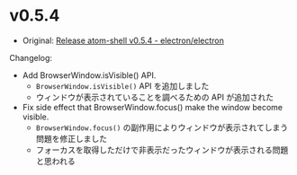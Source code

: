 # v0.5.4

* Original: [Release atom-shell v0.5.4 - electron/electron](https://github.com/electron/electron/releases/tag/v0.5.4)

Changelog:

* Add BrowserWindow.isVisible() API.
  * `BrowserWindow.isVisible()` API を追加しました
  * ウィンドウが表示されていることを調べるための API が追加された
* Fix side effect that BrowserWindow.focus() make the window become visible.
  * `BrowserWindow.focus()` の副作用によりウィンドウが表示されてしまう問題を修正しました
  * フォーカスを取得しただけで非表示だったウィンドウが表示される問題と思われる
